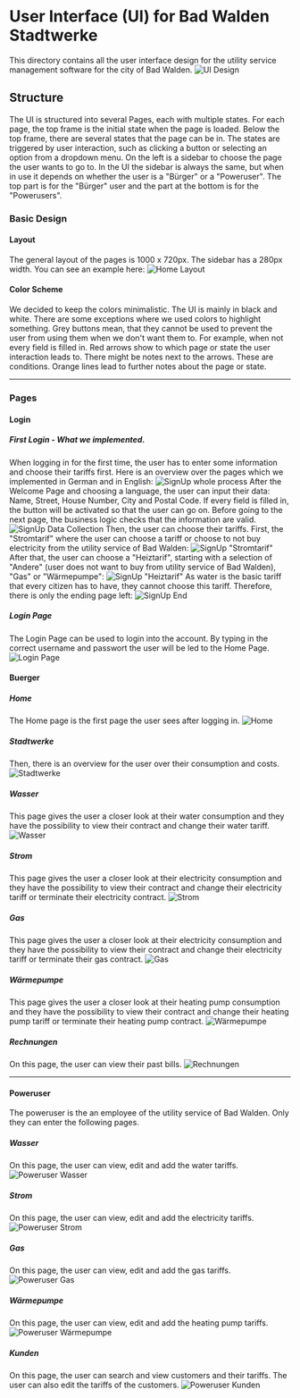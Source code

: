 # User Interface (UI) for Bad Walden Stadtwerke

This directory contains all the user interface design for the utility service management software for the city of Bad Walden.
![UI Design](Stadtwerke_UI.svg)

## Structure

The UI is structured into several Pages, each with multiple states.
For each page, the top frame is the initial state when the page is loaded. Below the top frame, there are several states that the page can be in. The states are triggered by user interaction, such as clicking a button or selecting an option from a dropdown menu. On the left is a sidebar to choose the page the user wants to go to. In the UI the sidebar is always the same, but when in use it depends on whether the user is a "Bürger" or a "Poweruser". The top part is for the "Bürger" user and the part at the bottom is for the "Powerusers".

### Basic Design

#### Layout

The general layout of the pages is 1000 x 720px. The sidebar has a 280px width. You can see an example here:
![Home Layout](Buerger/Exports/Home.svg)

#### Color Scheme

We decided to keep the colors minimalistic. The UI is mainly in black and white. There are some exceptions where we used colors to highlight something. Grey buttons mean, that they cannot be used to prevent the user from using them when we don't want them to. For example, when not every field is filled in.
Red arrows show to which page or state the user interaction leads to. There might be notes next to the arrows. These are conditions. Orange lines lead to further notes about the page or state.

---

### Pages

#### Login

##### First Login - What we implemented.

When logging in for the first time, the user has to enter some information and choose their tariffs first. 
Here is an overview over the pages which we implemented in German and in English:
![SignUp whole process](Login/Exports/SignUp.svg)
After the Welcome Page and choosing a language, the user can input their data: Name, Street, House Number, City and Postal Code. If every field is filled in, the button will be activated so that the user can go on. Before going to the next page, the business logic checks that the information are valid. 
![SignUp Data Collection](Login/Exports/SignUp_DataCollection.svg)
Then, the user can choose their tariffs. First, the "Stromtarif" where the user can choose a tariff or choose to not buy electricity from the utility service of Bad Walden:
![SignUp "Stromtarif"](Login/Exports/SignUp/SignUp_Stromtarif.svg)
After that, the user can choose a "Heiztarif", starting with a selection of "Andere" (user does not want to buy from utility service of Bad Walden), "Gas" or "Wärmepumpe":
![SignUp "Heiztarif"](Login/Exports/SignUp/SignUp_Heiztarif.svg)
As water is the basic tariff that every citizen has to have, they cannot choose this tariff. Therefore, there is only the ending page left:
![SignUp End](Login/Exports/SignUp/SignUp_End.svg)

##### Login Page

The Login Page can be used to login into the account. By typing in the correct username and passwort the user will be led to the Home Page.
![Login Page](Login/Exports/Login.svg)

#### Buerger

##### Home

The Home page is the first page the user sees after logging in.
![Home](Buerger/Exports/Home.svg)

##### Stadtwerke

Then, there is an overview for the user over their consumption and costs.
![Stadtwerke](Buerger/Exports/Stadtwerke.svg)

##### Wasser

This page gives the user a closer look at their water consumption and they have the possibility to view their contract and change their water tariff.
![Wasser](Buerger/Exports/Wasser.svg)

##### Strom

This page gives the user a closer look at their electricity consumption and they have the possibility to view their contract and change their electricity tariff or terminate their electricity contract.
![Strom](Buerger/Exports/Strom.svg)

##### Gas
This page gives the user a closer look at their electricity consumption and they have the possibility to view their contract and change their electricity tariff or terminate their gas contract.
![Gas](Buerger/Exports/Gas.svg)

##### Wärmepumpe

This page gives the user a closer look at their heating pump consumption and they have the possibility to view their contract and change their heating pump tariff or terminate their heating pump contract.
![Wärmepumpe](Buerger/Exports/Wärmepumpe.svg)

##### Rechnungen

On this page, the user can view their past bills.
![Rechnungen](Buerger/Exports/Rechnungen.svg)

---

#### Poweruser

The poweruser is the an employee of the utility service of Bad Walden. Only they can enter the following pages.

##### Wasser

On this page, the user can view, edit and add the water tariffs.
![Poweruser Wasser](Poweruser/Exports/P_Wasser.svg)

##### Strom

On this page, the user can view, edit and add the electricity tariffs.
![Poweruser Strom](Poweruser/Exports/P_Strom.svg)

##### Gas

On this page, the user can view, edit and add the gas tariffs.
![Poweruser Gas](Poweruser/Exports/P_Gas.svg)

##### Wärmepumpe

On this page, the user can view, edit and add the heating pump tariffs.
![Poweruser Wärmepumpe](Poweruser/Exports/P_Wärmepumpe.svg)

##### Kunden

On this page, the user can search and view customers and their tariffs. The user can also edit the tariffs of the customers.
![Poweruser Kunden](Poweruser/Exports/P_Kunden.svg)
